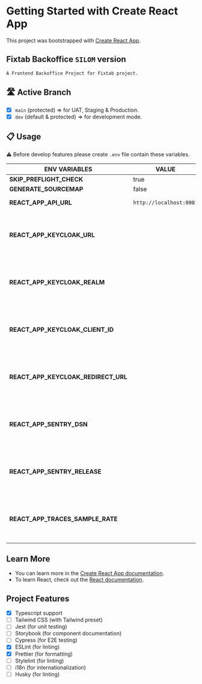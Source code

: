 # Getting Started with Create React App

This project was bootstrapped with [Create React App](https://github.com/facebook/create-react-app).

## Fixtab Backoffice `SILOM` version

```text
A Frontend Backoffice Project for Fixtab project.
```

## 🛣 Active Branch

- [x] `main` (protected) => for UAT, Staging & Production.
- [x] `dev` (default & protected) => for development mode.

## 📋 Usage

⚠ Before develop features please create `.env` file contain these variables.

| ENV VARIABLES                       | VALUE                   | type      | REMARK                                          |
| ----------------------------------- | ----------------------- | --------- | ----------------------------------------------- |
| **SKIP_PREFLIGHT_CHECK**            | true                    | `public`  |                                                 |
| **GENERATE_SOURCEMAP**              | false                   | `public`  |                                                 |
| **REACT_APP_API_URL**               | `http://localhost:8001` | `public`  | Your BFF URL                                    |
| **REACT_APP_KEYCLOAK_URL**          |                         | `private` | Please contact MBS API Team or related person   |
| **REACT_APP_KEYCLOAK_REALM**        |                         | `private` | Please contact MBS API Team or related person   |
| **REACT_APP_KEYCLOAK_CLIENT_ID**    |                         | `private` | Please contact MBS API Team or related person   |
| **REACT_APP_KEYCLOAK_REDIRECT_URL** |                         | `private` | Please contact MBS API Team or related person   |
| **REACT_APP_SENTRY_DSN**            |                         | `private` | Please contact Technical lead or related person |
| **REACT_APP_SENTRY_RELEASE**        |                         | `private` | Please contact Technical lead or related person |
| **REACT_APP_TRACES_SAMPLE_RATE**    |                         | `private` | Please contact Technical lead or related person |

## Learn More

- You can learn more in the [Create React App documentation](https://facebook.github.io/create-react-app/docs/getting-started).
- To learn React, check out the [React documentation](https://reactjs.org/).

## Project Features

- [x] Typescript support
- [ ] Tailwind CSS (with Tailwind preset)
- [ ] Jest (for unit testing)
- [ ] Storybook (for component documentation)
- [ ] Cypress (for E2E testing)
- [x] ESLint (for linting)
- [x] Prettier (for formatting)
- [ ] Stylelint (for linting)
- [ ] i18n (for internationalization)
- [ ] Husky (for linting)
